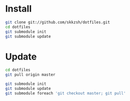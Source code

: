 # Install

```sh
git clone git://github.com/skkzsh/dotfiles.git
cd dotfiles
git submodule init
git submodule update
```

# Update

```sh
cd dotfiles
git pull origin master

git submodule init
git submodule update
git submodule foreach 'git checkout master; git pull'
```
